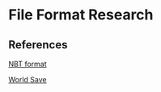 # File Format Research

## References
[NBT format](https://minecraft.fandom.com/wiki/NBT_format)

[World Save](https://www.zhihu.com/question/22472870)
